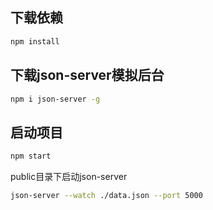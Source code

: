 
## 下载依赖
```bash
npm install
```

## 下载json-server模拟后台

```bash
npm i json-server -g
```
## 启动项目

```bash
npm start
```
public目录下启动json-server
```bash
json-server --watch ./data.json --port 5000
```
